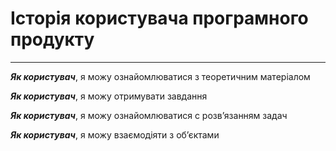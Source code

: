 # Історія користувача програмного продукту
***
***Як користувач***, я можу ознайомлюватися з теоретичним матеріалом 

***Як користувач***, я можу отримувати завдання

***Як користувач***, я можу ознайомлюватися с розв’язанням задач

***Як користувач***, я можу взаємодіяти з об’єктами


